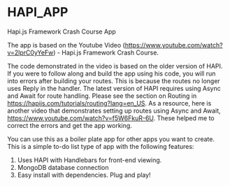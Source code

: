# HAPI_APP
Hapi.js Framework Crash Course App

The app is based on the Youtube Video (https://www.youtube.com/watch?v=2lprC0yYeFw) - Hapi.js Framework Crash Course. 

The code demonstrated in the video is based on the older version of HAPI. If you were to follow along and build the app using his
code, you will run into errors after building your routes. This is because the routes no longer uses Reply in the handler. The latest version of HAPI requires using Async and Await for route handling. Please see the section on Routing in https://hapijs.com/tutorials/routing?lang=en_US. As a resource, here is another video that demonstrates setting up routes using Async and Await, https://www.youtube.com/watch?v=f5W6FkuR-6U. These helped me to correct the errors and get the app working.

You can use this as a boiler plate app for other apps you want to create. This is a simple to-do list type of app with the following
features:

1) Uses HAPI with Handlebars for front-end viewing.
2) MongoDB database connection
3) Easy install with dependencies. Plug and play!
